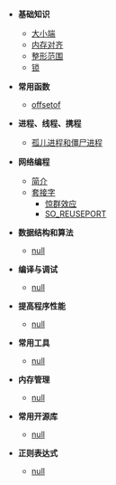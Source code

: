 - **基础知识**
  
  - [大小端](linux_c_programming/base/endian.md)
  - [内存对齐](linux_c_programming/base/memory_alignment.md)
  - [整形范围](linux_c_programming/base/integer_range.md)
  - [锁](linux_c_programming/base/lock.md)
  
- **常用函数**
  - [offsetof](linux_c_programming/functions/offsetof.md)

- **进程、线程、携程**
  - [孤儿进程和僵尸进程](linux_c_programming/process/zombie.md)

- **网络编程**
  - [简介](linux_c_programming/network/)
  - [套接字](linux_c_programming/network/socket/)
     - [惊群效应](linux_c_programming/network/socket/thundering_herd.md)
     - [SO_REUSEPORT](linux_c_programming/network/socket/reuseport.md)

- **数据结构和算法**
  - [null](linux_c_programming/algorithm/)

- **编译与调试**
  - [null](linux_c_programming/debug/)

- **提高程序性能**
  - [null](linux_c_programming/performance/)

- **常用工具**
  - [null](linux_c_programming/tools/)

- **内存管理**
  - [null](linux_c_programming/memory/)

- **常用开源库**
  - [null](linux_c_programming/libs/)

- **正则表达式**
  - [null](linux_c_programming/re/)